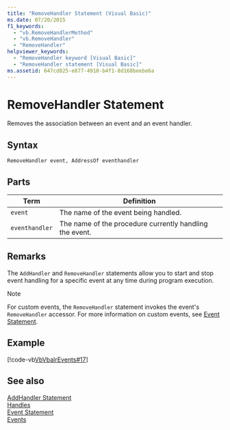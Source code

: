 ```yaml
---
title: "RemoveHandler Statement (Visual Basic)"
ms.date: 07/20/2015
f1_keywords: 
  - "vb.RemoveHandlerMethod"
  - "vb.RemoveHandler"
  - "RemoveHandler"
helpviewer_keywords: 
  - "RemoveHandler keyword [Visual Basic]"
  - "RemoveHandler statement [Visual Basic]"
ms.assetid: 647cd825-e877-4910-b4f1-8d168beebe6a
---
```

# RemoveHandler Statement
Removes the association between an event and an event handler.  
  
## Syntax  
  
```  
RemoveHandler event, AddressOf eventhandler  
```  
  
## Parts  
  
|Term|Definition|  
|---|---|  
|`event`|The name of the event being handled.|  
|`eventhandler`|The name of the procedure currently handling the event.|  
  
## Remarks  
 The `AddHandler` and `RemoveHandler` statements allow you to start and stop event handling for a specific event at any time during program execution.  
  
> [!NOTE]
>  For custom events, the `RemoveHandler` statement invokes the event's `RemoveHandler` accessor. For more information on custom events, see [Event Statement](../../../visual-basic/language-reference/statements/event-statement.md).  
  
## Example  
 [!code-vb[VbVbalrEvents#17](../../../visual-basic/language-reference/statements/codesnippet/VisualBasic/removehandler-statement_1.vb)]  
  
## See also
 [AddHandler Statement](../../../visual-basic/language-reference/statements/addhandler-statement.md)  
 [Handles](../../../visual-basic/language-reference/statements/handles-clause.md)  
 [Event Statement](../../../visual-basic/language-reference/statements/event-statement.md)  
 [Events](../../../visual-basic/programming-guide/language-features/events/index.md)
